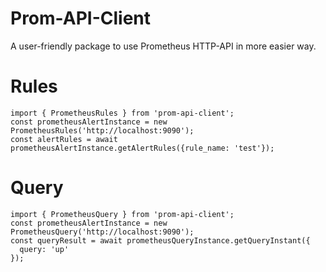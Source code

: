 # Prom-API-Client
A user-friendly package to use Prometheus HTTP-API in more easier way.

# Rules
```
import { PrometheusRules } from 'prom-api-client';
const prometheusAlertInstance = new PrometheusRules('http://localhost:9090');
const alertRules = await prometheusAlertInstance.getAlertRules({rule_name: 'test'});

```

# Query
```
import { PrometheusQuery } from 'prom-api-client';
const prometheusAlertInstance = new PrometheusQuery('http://localhost:9090');
const queryResult = await prometheusQueryInstance.getQueryInstant({
  query: 'up'
});

```
